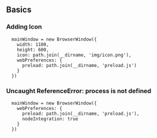 ## Basics

### Adding Icon

```
  mainWindow = new BrowserWindow({
    width: 1100,
    height: 600,
    icon: path.join(__dirname, 'img/icon.png'),
    webPreferences: {
      preload: path.join(__dirname, 'preload.js')
    }
  })
```

### Uncaught ReferenceError: process is not defined

```
  mainWindow = new BrowserWindow({
    webPreferences: {
      preload: path.join(__dirname, 'preload.js'),
      nodeIntegration: true 
    }
  })
```
